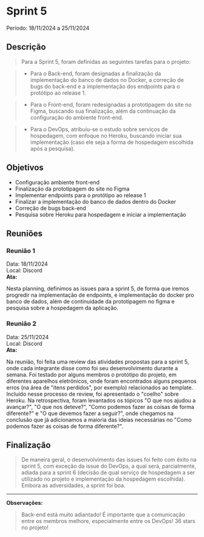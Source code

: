 # Sprint 5
Período: 18/11/2024 a 25/11/2024

## Descrição
> Para a Sprint 5, foram definidas as seguintes tarefas para o projeto:

> - Para o Back-end, foram designadas a finalização da implementação do banco de dados no Docker, a correção de bugs do back-end e a implementação dos endpoints para o protótipo ao release 1.

> - Para o Front-end, foram redesignadas a prototipagem do site no Figma, buscando sua finalização, além da continuação da configuração do ambiente front-end.

> - Para o DevOps, atribuiu-se o estudo sobre serviços de hospedagem, com enfoque no Heroku, buscando iniciar sua implementação (caso ele seja a forma de hospedagem escolhida após a pesquisa).

## Objetivos
- Configuração ambiente front-end
- Finalização da prototipagem do site no Figma
- Implementar endpoints para o protótipo ao release 1
- Finalizar a implementação do banco de dados dentro do Docker
- Correção de bugs back-end
- Pesquisa sobre Heroku para hospedagem e iniciar a implementação

## Reuniões
### Reunião 1
Data: 18/11/2024  
Local: Discord  
**Ata:**

Nesta planning, definimos as issues para a sprint 5, de forma que iremos progredir na implementação de endpoints, e implementação do docker pro banco de dados, além de continuidade da prototipagem no figma e pesquisa sobre a hospedagem da aplicação.


### Reunião 2
Data: 25/11/2024  
Local: Discord  
**Ata:**

Na reunião, foi feita uma review das atividades propostas para a sprint 5, onde cada integrante disse como foi seu desenvolvimento durante a semana. Foi testado por alguns membros o protótipo do projeto, em diferentes aparelhos eletrônicos, onde foram encontrados alguns pequenos erros (na área de "itens perdidos", por exemplo) relacionados ao template. Incluído nesse processo de review, foi apresentado o "coelho" sobre Heroku. Na retrospectiva, foram levantados os tópicos "O que nos ajudou a avançar?", "O que nos deteve?", "Como podemos fazer as coisas de forma diferente?" e "O que devemos fazer a seguir?", onde chegamos na conclusão que já adicionamos a maioria das ideias necessárias no "Como podemos fazer as coisas de forma diferente?".


## Finalização
> De maneira geral, o desenvolvimento das issues foi feito com êxito na sprint 5, com exceção da issue do DevOps, a qual será, parcialmente, adiada para a sprint 6 (decisão de qual serviço de hospedagem a ser utilizado no projeto e implementação da hospedagem escolhida). Embora as adversidades, a sprint foi boa.

---

**Observações:**
> Back-end está muito adiantado! É importante que a comunicação entre os membros melhore, especialmente entre os DevOps! 36 stars no projeto!
